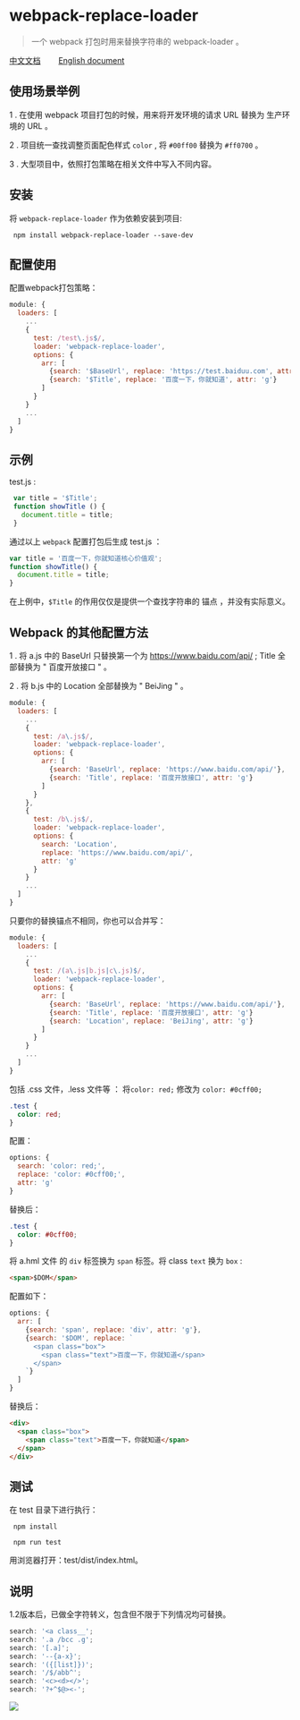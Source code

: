 # webpack-replace-loader
> 一个 webpack 打包时用来替换字符串的 webpack-loader 。

[中文文档](https://github.com/beautifulBoys/webpack-replace-loader)　　 [English document](https://github.com/beautifulBoys/webpack-replace-loader/tree/master/docs)

## 使用场景举例
1 . 在使用 webpack 项目打包的时候，用来将开发环境的请求 URL 替换为 生产环境的 URL 。

2 . 项目统一查找调整页面配色样式 `color` , 将 `#00ff00` 替换为 `#ff0700` 。

3 . 大型项目中，依照打包策略在相关文件中写入不同内容。


## 安装

将 `webpack-replace-loader` 作为依赖安装到项目:
```shell
 npm install webpack-replace-loader --save-dev
```
## 配置使用
配置webpack打包策略：
```js
module: {
  loaders: [
    ...
    {
      test: /test\.js$/,
      loader: 'webpack-replace-loader',
      options: {
        arr: [
          {search: '$BaseUrl', replace: 'https://test.baiduu.com', attr: 'g'},
          {search: '$Title', replace: '百度一下，你就知道', attr: 'g'}
        ]
      }
    }
    ...
  ]
}
```

## 示例
 test.js :
 ```js
  var title = '$Title';
  function showTitle () {
    document.title = title;
  }
 ```
 通过以上 `webpack` 配置打包后生成 test.js ：

```js
var title = '百度一下，你就知道核心价值观';
function showTitle() {
  document.title = title;
}
```
在上例中，`$Title` 的作用仅仅是提供一个查找字符串的 锚点 ，并没有实际意义。

## Webpack 的其他配置方法
1 . 将 a.js 中的 BaseUrl 只替换第一个为 https://www.baidu.com/api/ ; Title 全部替换为 " 百度开放接口 " 。

2 . 将 b.js 中的 Location 全部替换为 " BeiJing " 。

```js
module: {
  loaders: [
    ...
    {
      test: /a\.js$/,
      loader: 'webpack-replace-loader',
      options: {
        arr: [
          {search: 'BaseUrl', replace: 'https://www.baidu.com/api/'},
          {search: 'Title', replace: '百度开放接口', attr: 'g'}
        ]
      }
    },
    {
      test: /b\.js$/,
      loader: 'webpack-replace-loader',
      options: {
        search: 'Location',
        replace: 'https://www.baidu.com/api/',
        attr: 'g'
      }
    }
    ...
  ]
}
```
只要你的替换锚点不相同，你也可以合并写：

```js
module: {
  loaders: [
    ...
    {
      test: /(a\.js|b.js|c\.js)$/,
      loader: 'webpack-replace-loader',
      options: {
        arr: [
          {search: 'BaseUrl', replace: 'https://www.baidu.com/api/'},
          {search: 'Title', replace: '百度开放接口', attr: 'g'}
          {search: 'Location', replace: 'BeiJing', attr: 'g'}
        ]
      }
    }
    ...
  ]
}
```
包括 .css 文件，.less 文件等 ： 将`color: red;` 修改为 `color: #0cff00;`
```css
.test {
  color: red;
}
```
配置：
```js
options: {
  search: 'color: red;',
  replace: 'color: #0cff00;',
  attr: 'g'
}
```
替换后：
```css
.test {
  color: #0cff00;
}
```

 将 a.hml 文件 的 `div` 标签换为 `span` 标签。将 class `text` 换为 `box` :

```html
<span>$DOM</span>
```
配置如下：
```js
options: {
  arr: [
    {search: 'span', replace: 'div', attr: 'g'},
    {search: '$DOM', replace: `
      <span class="box">
        <span class="text">百度一下，你就知道</span>
      </span>
    `}
  ]
}
```

替换后：
```html
<div>
  <span class="box">
    <span class="text">百度一下，你就知道</span>
  </span>
</div>
```

## 测试
在 test 目录下进行执行：
```shell
 npm install
```
```shell
 npm run test
```
用浏览器打开：test/dist/index.html。

## 说明
1.2版本后，已做全字符转义，包含但不限于下列情况均可替换。
```js
search: '<a class__';
search: '.a /bcc .g';
search: '[.a]';
search: '--{a-x}';
search: '({[list]})';
search: '/$/abb^';
search: '<c><d></>';
search: '?+^$@><-';
```

<img src="https://raw.githubusercontent.com/beautifulBoys/webpack-replace-loader/master/test/test.png">
